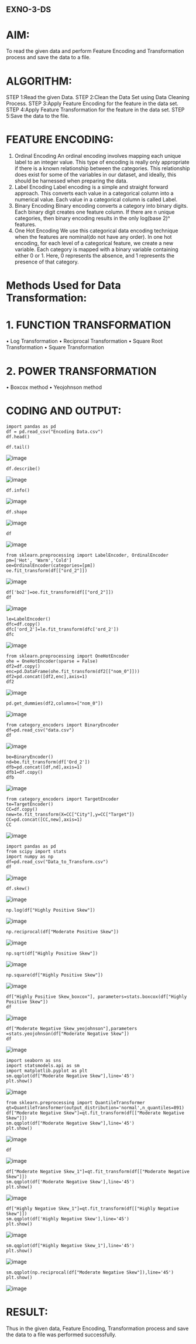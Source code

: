 ## EXNO-3-DS

# AIM:
To read the given data and perform Feature Encoding and Transformation process and save the data to a file.

# ALGORITHM:
STEP 1:Read the given Data.
STEP 2:Clean the Data Set using Data Cleaning Process.
STEP 3:Apply Feature Encoding for the feature in the data set.
STEP 4:Apply Feature Transformation for the feature in the data set.
STEP 5:Save the data to the file.

# FEATURE ENCODING:
1. Ordinal Encoding
An ordinal encoding involves mapping each unique label to an integer value. This type of encoding is really only appropriate if there is a known relationship between the categories. This relationship does exist for some of the variables in our dataset, and ideally, this should be harnessed when preparing the data.
2. Label Encoding
Label encoding is a simple and straight forward approach. This converts each value in a categorical column into a numerical value. Each value in a categorical column is called Label.
3. Binary Encoding
Binary encoding converts a category into binary digits. Each binary digit creates one feature column. If there are n unique categories, then binary encoding results in the only log(base 2)ⁿ features.
4. One Hot Encoding
We use this categorical data encoding technique when the features are nominal(do not have any order). In one hot encoding, for each level of a categorical feature, we create a new variable. Each category is mapped with a binary variable containing either 0 or 1. Here, 0 represents the absence, and 1 represents the presence of that category.

# Methods Used for Data Transformation:
  # 1. FUNCTION TRANSFORMATION
• Log Transformation
• Reciprocal Transformation
• Square Root Transformation
• Square Transformation
  # 2. POWER TRANSFORMATION
• Boxcox method
• Yeojohnson method

# CODING AND OUTPUT:
  ```
import pandas as pd
df = pd.read_csv("Encoding Data.csv")
df.head()
```

```
df.tail()
```
![image](https://github.com/user-attachments/assets/9903fdd3-25d0-4978-9ffe-be61b684b960)
```
df.describe()
```
![image](https://github.com/user-attachments/assets/78205313-62cb-498b-87f2-e2e516102845)
```
df.info()
```
![image](https://github.com/user-attachments/assets/afc508b6-486c-417e-969e-74cdbc032002)
```
df.shape
```
![image](https://github.com/user-attachments/assets/88683656-a9cb-4917-b9e8-bc908f880dae)
```
df
```
![image](https://github.com/user-attachments/assets/80e704a0-64f5-43bb-bc51-dbad5050cf45)
```
from sklearn.preprocessing import LabelEncoder, OrdinalEncoder
pm=['Hot', 'Warm','Cold']
oe=OrdinalEncoder(categories=[pm])
oe.fit_transform(df[["ord_2"]])
```
![image](https://github.com/user-attachments/assets/5c103aea-61f5-4b04-bc63-1a4de25f0c41)
```
df['bo2']=oe.fit_transform(df[["ord_2"]])
df
```
![image](https://github.com/user-attachments/assets/561d5492-56c5-4e2c-981e-488c8b74c411)
```
le=LabelEncoder()
dfc=df.copy()
dfc['ord_2']=le.fit_transform(dfc['ord_2'])
dfc
```
![image](https://github.com/user-attachments/assets/a720eab8-1b86-4904-8bca-4d380975161a)
```
from sklearn.preprocessing import OneHotEncoder
ohe = OneHotEncoder(sparse = False)
df2=df.copy()
enc=pd.DataFrame(ohe.fit_transform(df2[["nom_0"]]))
df2=pd.concat([df2,enc],axis=1)
df2
```
![image](https://github.com/user-attachments/assets/ac98867c-8883-4a48-bdb4-4468557a58c7)
```
pd.get_dummies(df2,columns=["nom_0"])
```
![image](https://github.com/user-attachments/assets/01b853b5-b29a-4c08-8ef4-56326a9fbaa3)
```
from category_encoders import BinaryEncoder
df=pd.read_csv("data.csv")
df
```
![image](https://github.com/user-attachments/assets/00b518e6-2cd2-4106-bde2-9576ddd35ec9)
```
be=BinaryEncoder()
nd=be.fit_transform(df['Ord_2'])
dfb=pd.concat([df,nd],axis=1)
dfb1=df.copy()
dfb
```
![image](https://github.com/user-attachments/assets/2ee8c5cb-7e10-498e-846d-89e2f884150a)
```
from category_encoders import TargetEncoder
te=TargetEncoder()
CC=df.copy()
new=te.fit_transform(X=CC["City"],y=CC["Target"])
CC=pd.concat([CC,new],axis=1)
CC
```
![image](https://github.com/user-attachments/assets/1f780e63-299f-4c93-aad6-f7909314fb01)
```
import pandas as pd
from scipy import stats
import numpy as np
df=pd.read_csv("Data_to_Transform.csv")
df
```
![image](https://github.com/user-attachments/assets/3940dad4-6f8c-41bc-bcbb-990c73a984c3)
```
df.skew()
```
![image](https://github.com/user-attachments/assets/110790c5-5588-4fce-8e3c-821654097612)
```
np.log(df["Highly Positive Skew"])
```
![image](https://github.com/user-attachments/assets/c3284a53-1cde-4297-9864-8557e5421c29)
```
np.reciprocal(df["Moderate Positive Skew"])
```
![image](https://github.com/user-attachments/assets/cf03f1a7-713c-407c-ad85-95d95c44988d)
```
np.sqrt(df["Highly Positive Skew"])
```
![image](https://github.com/user-attachments/assets/0c95cce9-b686-4e4b-8797-2ec0b48bd8a3)
```
np.square(df["Highly Positive Skew"])
```
![image](https://github.com/user-attachments/assets/211e76fe-ad93-4b94-9396-c99a0c542262)
```
df["Highly Positive Skew_boxcox"], parameters=stats.boxcox(df["Highly Positive Skew"])
df
```
![image](https://github.com/user-attachments/assets/4ddc3b3c-e0a2-4ee7-bdb5-75e967fac832)
```
df["Moderate Negative Skew_yeojohnson"],parameters =stats.yeojohnson(df["Moderate Negative Skew"])
df
```
![image](https://github.com/user-attachments/assets/87786dc5-4777-41de-b746-85273892cb78)
```
import seaborn as sns
import statsmodels.api as sm
import matplotlib.pyplot as plt
sm.qqplot(df["Moderate Negative Skew"],line='45')
plt.show()
```
![image](https://github.com/user-attachments/assets/c3916c62-8d7d-4196-91b5-c65790dbc032)
```
from sklearn.preprocessing import QuantileTransformer
qt=QuantileTransformer(output_distribution='normal',n_quantiles=891)
df["Moderate Negative Skew"]=qt.fit_transform(df[["Moderate Negative Skew"]])
sm.qqplot(df["Moderate Negative Skew"],line='45')
plt.show()
```
![image](https://github.com/user-attachments/assets/4b0296ba-87a6-45b1-b5b8-0600bad35d03)
```
df
```
![image](https://github.com/user-attachments/assets/9f256fb0-5f73-46e3-af71-6b7a472e6dc5)
```
df["Moderate Negative Skew_1"]=qt.fit_transform(df[["Moderate Negative Skew"]])
sm.qqplot(df['Moderate Negative Skew'],line='45')
plt.show()
```
![image](https://github.com/user-attachments/assets/974d1346-17af-4625-bf57-25aef8881d0c)
```
df["Highly Negative Skew_1"]=qt.fit_transform(df[["Highly Negative Skew"]])
sm.qqplot(df['Highly Negative Skew'],line='45')
plt.show()
```
![image](https://github.com/user-attachments/assets/f42f7974-87d3-4a3b-a76a-bc678678e4e0)
```
sm.qqplot(df["Highly Negative Skew_1"],line='45')
plt.show()
```
![image](https://github.com/user-attachments/assets/39c1df12-cb19-4685-bb53-1b53e8db2ed2)
```
sm.qqplot(np.reciprocal(df["Moderate Negative Skew"]),line='45')
plt.show()
```
![image](https://github.com/user-attachments/assets/83162936-a989-4ecb-b957-ceffc10d10db)
# RESULT:
  Thus in the given data, Feature Encoding, Transformation process and save the data to a file was performed successfully.

       

